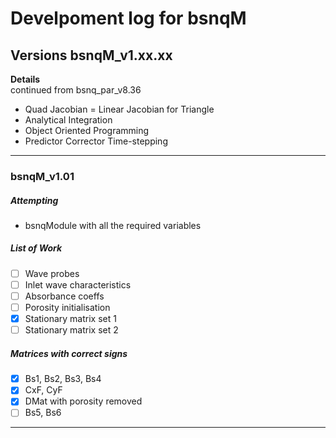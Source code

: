 # Develpoment log for bsnqM

## Versions bsnqM_v1.xx.xx

**Details** \
continued from bsnq_par_v8.36
- Quad Jacobian = Linear Jacobian for Triangle
- Analytical Integration
- Object Oriented Programming
- Predictor Corrector Time-stepping
-----------------------------------------------

### bsnqM_v1.01

##### Attempting
- bsnqModule with all the required variables

##### List of Work
- [ ] Wave probes
- [ ] Inlet wave characteristics
- [ ] Absorbance coeffs
- [ ] Porosity initialisation
- [x] Stationary matrix set 1
- [ ] Stationary matrix set 2

##### Matrices with correct signs
- [x] Bs1, Bs2, Bs3, Bs4
- [x] CxF, CyF
- [x] DMat with porosity removed
- [ ] Bs5, Bs6

-----------------------------------------------


